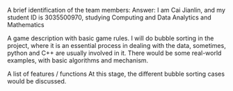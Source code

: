 A brief identification of the team members:
Answer: I am Cai Jianlin, and my student ID is 3035500970, studying Computing and Data Analytics and Mathematics

A game description with basic game rules.
I will do bubble sorting in the project, where it is an essential process in dealing with the data, sometimes, python and C++ are usually involved in it.
There would be some real-world examples, with basic algorithms and mechanism.

A list of features / functions
At this stage, the different bubble sorting cases would be discussed.
